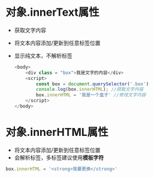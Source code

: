 # 对象.innerText属性

- 获取文字内容

- 将文本内容添加/更新到任意标签位置

- 显示纯文本，不解析标签

  ~~~JavaScript
  <body>
      <div class = "box">我是文字的内容</div>
      <script>
          const box = document.querySelector('.box')
          console.log(box.innerHTML); //获取文字内容
          box.innerHTML = '我是一个盒子' //修改文字内容
      </script>
  </body>
  ~~~

# 对象.innerHTML属性

- 将文本内容添加/更新到任意标签位置
- 会解析标签，多标签建议使用**模板字符**

~~~JavaScript
box.innerHTML = '<strong>我要更换</strong>'
~~~

